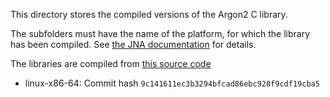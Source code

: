This directory stores the compiled versions of the Argon2 C library.

The subfolders must have the name of the platform, for which the library has been compiled. See [the JNA documentation](https://java-native-access.github.io/jna/4.2.1/com/sun/jna/NativeLibrary.html#getInstance-java.lang.String-) for details.

The libraries are compiled from [this source code](https://github.com/P-H-C/phc-winner-argon2)

* linux-x86-64: Commit hash `9c141611ec3b3294bfcad86ebc928f9cdf19cba5`
